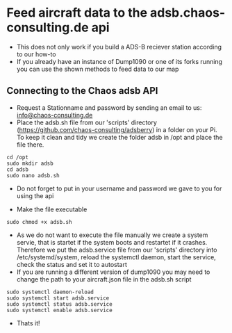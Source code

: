 # Feed aircraft data to the adsb.chaos-consulting.de api
* This does not only work if you build a ADS-B reciever station according to our how-to
* If you already have an instance of Dump1090 or one of its forks running you can use the shown methods to feed data to our map

## Connecting to the Chaos adsb API
* Request a Stationname and password by sending an email to us: info@chaos-consulting.de
* Place the adsb.sh file from our 'scripts' directory (https://github.com/chaos-consulting/adsberry) in a folder on your Pi. To keep it clean and tidy we create the folder adsb in /opt and place the file there.

```
cd /opt
sudo mkdir adsb
cd adsb
sudo nano adsb.sh
```
* Do not forget to put in your username and password we gave to you for using the api


* Make the file executable

```
sudo chmod +x adsb.sh
```
* As we do not want to execute the file manually we create a system servie, that is startet if the system boots and restartet if it crashes. Therefore we put the adsb.service file from our 'scripts' directory into /etc/systemd/system, reload the systemctl daemon, start the service,  check the status and set it to autostart
* If you are running a different version of dump1090 you may need to change the path to your aircraft.json file in the adsb.sh script

```
sudo systemctl daemon-reload
sudo systemctl start adsb.service 
sudo systemctl status adsb.service 
sudo systemctl enable adsb.service 
```
* Thats it!
